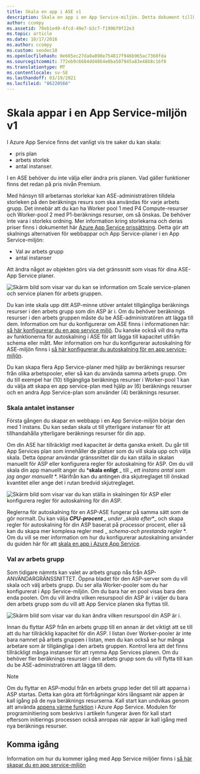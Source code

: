 ```yaml
---
title: Skala en app i ASE v1
description: Skala en app i en App Service-miljön. Detta dokument tillhandahålls endast för kunder som använder den äldre v1-ASE.
author: ccompy
ms.assetid: 78eb1e49-4fcd-49e7-b3c7-f1906f0f22e3
ms.topic: article
ms.date: 10/17/2016
ms.author: ccompy
ms.custom: seodec18
ms.openlocfilehash: 0e665ec27da0a898e754817f946b965ac7360fda
ms.sourcegitcommit: 772eb9c6684dd4864e0ba507945a83e48b8c16f0
ms.translationtype: MT
ms.contentlocale: sv-SE
ms.lasthandoff: 03/19/2021
ms.locfileid: "86220566"
---
```

# <a name="scaling-apps-in-an-app-service-environment-v1"></a>Skala appar i en App Service-miljön v1
I Azure App Service finns det vanligt vis tre saker du kan skala:

* pris plan
* arbets storlek 
* antal instanser.

I en ASE behöver du inte välja eller ändra pris planen.  Vad gäller funktioner finns det redan på pris nivån Premium.  

Med hänsyn till arbetarnas storlekar kan ASE-administratören tilldela storleken på den beräknings resurs som ska användas för varje arbets grupp.  Det innebär att du kan ha Worker pool 1 med P4 Compute-resurser och Worker-pool 2 med P1-beräknings resurser, om så önskas.  De behöver inte vara i storleks ordning.  Mer information kring storlekarna och deras priser finns i dokumentet här [Azure App Service prissättning][AppServicePricing].  Detta gör att skalnings alternativen för webbappar och App Service-planer i en App Service-miljön:

* Val av arbets grupp
* antal instanser

Att ändra något av objekten görs via det gränssnitt som visas för dina ASE-App Service planer.  

![Skärm bild som visar var du kan se information om Scale service-planen och service planen för arbets gruppen.][1]

Du kan inte skala upp ditt ASP-minne utöver antalet tillgängliga beräknings resurser i den arbets grupp som din ASP är i.  Om du behöver beräknings resurser i den arbets gruppen måste du be ASE-administratören att lägga till dem.  Information om hur du konfigurerar om ASE finns i informationen här: [så här konfigurerar du en app service miljö][HowtoConfigureASE].  Du kanske också vill dra nytta av funktionerna för autoskalning i ASE för att lägga till kapacitet utifrån schema eller mått.  Mer information om hur du konfigurerar autoskalning för ASE-miljön finns i [så här konfigurerar du autoskalning för en app service-miljön][ASEAutoscale].

Du kan skapa flera App Service-planer med hjälp av beräknings resurser från olika arbetspooler, eller så kan du använda samma arbets grupp.  Om du till exempel har (10) tillgängliga beräknings resurser i Worker-pool 1 kan du välja att skapa en app service-plan med hjälp av (6) beräknings resurser och en andra App Service-plan som använder (4) beräknings resurser.

### <a name="scaling-the-number-of-instances"></a>Skala antalet instanser
Första gången du skapar en webbapp i en App Service-miljön börjar den med 1 instans.  Du kan sedan skala ut till ytterligare instanser för att tillhandahålla ytterligare beräknings resurser för din app.   

Om din ASE har tillräckligt med kapacitet är detta ganska enkelt.  Du går till App Services plan som innehåller de platser som du vill skala upp och välja skala.  Detta öppnar användar gränssnittet där du kan ställa in skalan manuellt för ASP eller konfigurera regler för autoskalning för ASP.  Om du vill skala din app manuellt anger du ***skala enligt** _ till _ *_ett instans antal som jag anger manuellt_* *.  Härifrån kan du antingen dra skjutreglaget till önskad kvantitet eller ange det i rutan bredvid skjutreglaget.  

![Skärm bild som visar var du kan ställa in skalningen för ASP eller konfigurera regler för autoskalning för din ASP.][2] 

Reglerna för autoskalning för en ASP-ASE fungerar på samma sätt som de gör normalt.  Du kan välja ***CPU-procent** _ under _*_skala efter_*_ och skapa regler för autoskalning för din ASP baserat på processor procent, eller så kan du skapa mer komplexa regler med _ *_schema-och prestanda regler_* *.  Om du vill se mer information om hur du konfigurerar autoskalning använder du guiden här för att [skala en app i Azure App Service][AppScale]. 

### <a name="worker-pool-selection"></a>Val av arbets grupp
Som tidigare nämnts kan valet av arbets grupp nås från ASP-ANVÄNDARGRÄNSSNITTET.  Öppna bladet för den ASP-server som du vill skala och välj arbets grupp.  Du ser alla Worker-pooler som du har konfigurerat i App Service-miljön.  Om du bara har en pool visas bara den enda poolen.  Om du vill ändra vilken resurspool din ASP är i väljer du bara den arbets grupp som du vill att App Service planen ska flyttas till.  

![Skärm bild som visar var du kan ändra vilken resurspool din ASP är i.][3]

Innan du flyttar ASP från en arbets grupp till en annan är det viktigt att se till att du har tillräcklig kapacitet för din ASP.  I listan över Worker-pooler är inte bara namnet på arbets gruppen i listan, men du kan också se hur många arbetare som är tillgängliga i den arbets gruppen.  Kontrol lera att det finns tillräckligt många instanser för att rymma App Services planen.  Om du behöver fler beräknings resurser i den arbets grupp som du vill flytta till kan du be ASE-administratören att lägga till dem.  

> [!NOTE]
> Om du flyttar en ASP-modul från en arbets grupp leder det till att apparna i ASP startas.  Detta kan göra att förfrågningar körs långsamt när appen är kall igång på de nya beräknings resurserna.  Kall start kan undvikas genom att använda [appens värme funktion][AppWarmup] i Azure App Service.  Modulen för programinitiering som beskrivs i artikeln fungerar även för kall start eftersom initierings processen också anropas när appar är kall igång med nya beräknings resurser. 
> 
> 

## <a name="getting-started"></a>Komma igång
Information om hur du kommer igång med App Service miljöer finns i [så här skapar du en app service-miljön][HowtoCreateASE]

<!--Image references-->
[1]: ./media/app-service-web-scale-a-web-app-in-an-app-service-environment/aseappscale-aspblade.png
[2]: ./media/app-service-web-scale-a-web-app-in-an-app-service-environment/aseappscale-manualscale.png
[3]: ./media/app-service-web-scale-a-web-app-in-an-app-service-environment/aseappscale-sizescale.png

<!--Links-->
[WhatisASE]: app-service-app-service-environment-intro.md
[ScaleWebapp]: ../manage-scale-up.md
[HowtoCreateASE]: app-service-web-how-to-create-an-app-service-environment.md
[HowtoConfigureASE]: app-service-web-configure-an-app-service-environment.md
[CreateWebappinASE]: app-service-web-how-to-create-a-web-app-in-an-ase.md
[Appserviceplans]: ../overview-hosting-plans.md
[AppServicePricing]: https://azure.microsoft.com/pricing/details/app-service/ 
[ASEAutoscale]: app-service-environment-auto-scale.md
[AppScale]: ../manage-scale-up.md
[AppWarmup]: https://ruslany.net/2015/09/how-to-warm-up-azure-web-app-during-deployment-slots-swap/
